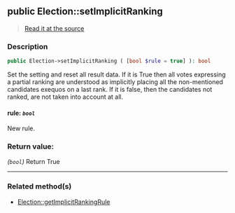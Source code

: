 ## public Election::setImplicitRanking

> [Read it at the source](https://github.com/julien-boudry/Condorcet/blob/master/src/Election.php#L265)

### Description    

```php
public Election->setImplicitRanking ( [bool $rule = true] ): bool
```

Set the setting and reset all result data.
If it is True then all votes expressing a partial ranking are understood as implicitly placing all the non-mentioned candidates exequos on a last rank.
If it is false, then the candidates not ranked, are not taken into account at all.
    

#### **rule:** *`bool`*   
New rule.    


### Return value:   

*(`bool`)* Return True


---------------------------------------

### Related method(s)      

* [Election::getImplicitRankingRule](/Docs/ApiReferences/Election%20Class/public%20Election--getImplicitRankingRule.md)    
